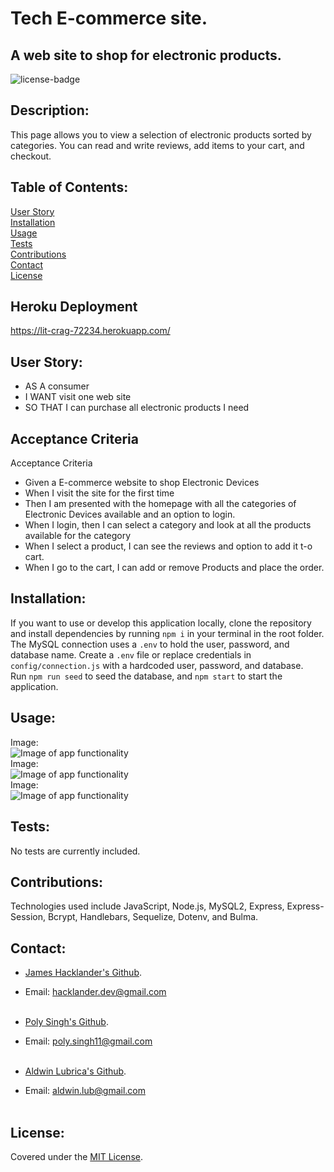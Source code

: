 # Tech E-commerce site.
## A web site to shop for electronic products.

![license-badge](https://shields.io/github/license/MonsAltus/Tech-EStore)

## Description:
This page allows you to view a selection of electronic products sorted by categories. You can read and write reviews, add items to your cart, and checkout. 

## Table of Contents:
[User Story](#User-Story)<br>
[Installation](#Installation)<br>
[Usage](#Usage)<br>
[Tests](#Tests)<br>
[Contributions](#Contributions)<br>
[Contact](#Contact)<br>
[License](#License)<br>

## Heroku Deployment
https://lit-crag-72234.herokuapp.com/ 

## User Story:
- AS A consumer
- I WANT visit one web site
- SO THAT I can purchase all electronic products I need

## Acceptance Criteria
Acceptance Criteria

- Given a E-commerce website to shop Electronic Devices
- When I visit the site for the first time
- Then I am presented with the homepage with all the categories of Electronic Devices   available and an option to login.
- When I login, then I can select a category and look at all the products available for the category
- When I select a product, I can see the reviews and option to add it t-o cart.
- When I go to the cart, I can add or remove Products and place the order.


## Installation:
If you want to use or develop this application locally, clone the repository and install dependencies by running `npm i` in your terminal in the root folder.<br>
The MySQL connection uses a `.env` to hold the user, password, and database name. Create a `.env` file or replace credentials in `config/connection.js` with a hardcoded user, password, and database.<br>
Run `npm run seed` to seed the database, and `npm start` to start the application.

## Usage:

Image:<br>
![Image of app functionality](./public/images/preview1.png)<br>
Image:<br>
![Image of app functionality](./public/images/preview2.png)<br>
Image:<br>
![Image of app functionality](./public/images/preview3.png)<br>

## Tests:
No tests are currently included.

## Contributions:
Technologies used include JavaScript, Node.js, MySQL2, Express, Express-Session, Bcrypt, Handlebars, Sequelize, Dotenv, and Bulma.

## Contact:
- [James Hacklander's Github](https://github.com/MonsAltus).<br>
- Email: <hacklander.dev@gmail.com><br><br>

- [Poly Singh's Github](https://github.com/poly-singh).<br>
- Email: <poly.singh11@gmail.com><br><br>

- [Aldwin Lubrica's Github](https://github.com/aldwinlub).<br>
- Email: <aldwin.lub@gmail.com><br><br>

## License:
Covered under the [MIT License](https://github.com/MonsAltus/Tech-EStore/blob/main/LICENSE).
